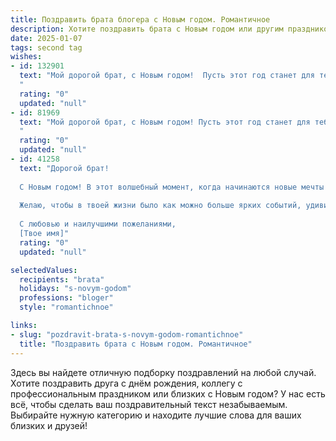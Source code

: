 ```yaml
---
title: Поздравить брата блогера с Новым годом. Романтичное
description: Хотите поздравить брата с Новым годом или другим праздником? Наш ИИ создаст незабываемое поздравление, а вы обязательно выделитесь среди других.  
date: 2025-01-07
tags: second tag
wishes:
- id: 132901
  text: "Мой дорогой брат, с Новым годом!  Пусть этот год станет для тебя таким же ярким и запоминающимся, как твои лучшие блогерские проекты.  Пусть вдохновение льётся рекой, а твои истории трогают сердца миллионов.  Я желаю тебе любви, счастья,  и исполнения всех самых смелых желаний. Пусть этот Новый год станет началом новой, прекрасной главы твоей жизни, полной удивительных открытий и невероятных успехов!  Я тебя люблю!
  "
  rating: "0"
  updated: "null"
- id: 81969
  text: "Мой дорогой брат, с Новым годом! Пусть этот год станет для тебя временем вдохновения, самых ярких идей и невероятного успеха в твоём блогерском мире. Пусть каждая твоя публикация будет пронизана любовью, а каждое видео будет полным искренности. Счастья тебе, тепла, новых вершин и, конечно же, море любви от твоей аудитории!
  "
  rating: "0"
  updated: "null"
- id: 41258
  text: "Дорогой брат!
  
  С Новым годом! В этот волшебный момент, когда начинаются новые мечты и возможности, хочу пожелать тебе светлых идей для твоего блога, вдохновения для создания контента и верных подписчиков, которые будут ценить каждую твою искреннюю мысль. Пусть в новом году твои видео сияют как звезды, а каждый пост приносит радость и улыбки.
  
  Желаю, чтобы в твоей жизни было как можно больше ярких событий, удивительных встреч и романтики, ведь ты искусно создаешь атмосферу радости не только в сети, но и в сердце каждого из нас. Пусть каждый день будет наполнен любовью и счастьем, а каждый новый шаг — приближает к заветным мечтам.
  
  С любовью и наилучшими пожеланиями,
  [Твое имя]"
  rating: "0"
  updated: "null"

selectedValues:
  recipients: "brata"
  holidays: "s-novym-godom"
  professions: "bloger"
  style: "romantichnoe"

links:
- slug: "pozdravit-brata-s-novym-godom-romantichnoe"
  title: "Поздравить брата с Новым годом. Романтичное"
---
```


Здесь вы найдете отличную подборку поздравлений на любой случай.
Хотите поздравить друга с днём рождения, коллегу с профессиональным праздником или близких с Новым годом? У нас есть всё, чтобы сделать ваш поздравительный текст незабываемым. Выбирайте нужную категорию и находите лучшие слова для ваших близких и друзей!
